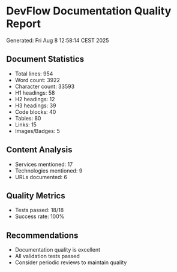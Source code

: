 # DevFlow Documentation Quality Report
Generated: Fri Aug  8 12:58:14 CEST 2025

## Document Statistics
- Total lines:      954
- Word count:     3922
- Character count:    33593
- H1 headings: 58
- H2 headings: 12
- H3 headings: 39
- Code blocks: 40
- Tables: 80
- Links:       15
- Images/Badges: 5

## Content Analysis
- Services mentioned:       17
- Technologies mentioned:        9
- URLs documented:        6

## Quality Metrics
- Tests passed: 18/18
- Success rate: 100%

## Recommendations
- Documentation quality is excellent
- All validation tests passed
- Consider periodic reviews to maintain quality

